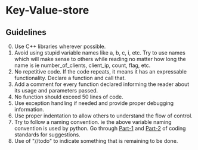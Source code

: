 # Key-Value-store



## Guidelines
0. Use C++ libraries wherever possible.
1. Avoid using stupid variable names like a, b, c, i, etc. Try to use names which will make sense to others while reading no matter how long the name is ie number_of_clients, client_ip, count, flag, etc.
2. No repetitive code. If the code repeats, it means it has an expressable functionality. Declare a function and call that.
3. Add a comment for every function declared informing the reader about its usage and parameters passed.
4. No function should exceed 50 lines of code.
5. Use exception handling if needed and provide proper debugging information.
6. Use proper indentation to allow others to understand the flow of control.
7. Try to follow a naming convention. ie the above variable naming convention is used by python. Go through [Part-1](https://github.com/vikasatverma/Key-Value-store/blob/master/codingstandards-1-style.md#c-coding-standards-part-1-style) and [Part-2](https://github.com/vikasatverma/Key-Value-store/blob/master/codingstandards-2-performance_and_safety.md#c-coding-standards-part-2-performance-and-safety) of coding standards for suggestions.
8. Use of "//todo" to indicate something that is remaining to be done.
